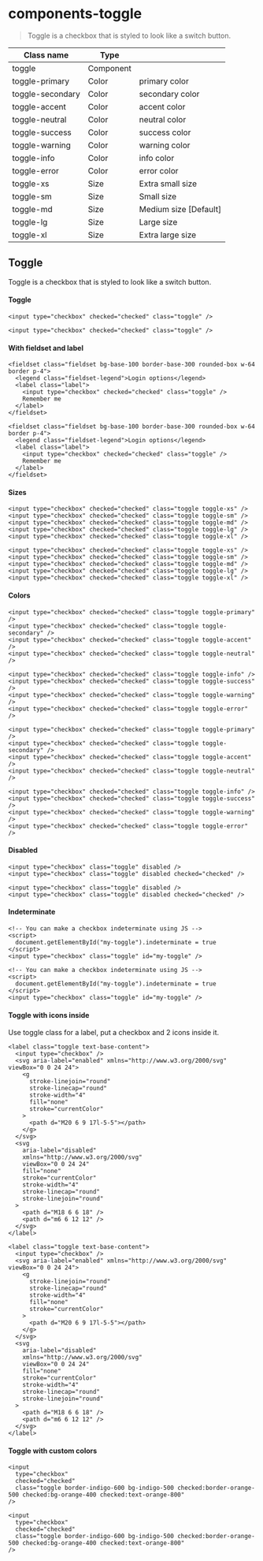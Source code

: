 # components-toggle

> Toggle is a checkbox that is styled to look like a switch button.

| Class name       | Type      |                       |
| ---------------- | --------- | --------------------- |
| toggle           | Component |                       |
| toggle-primary   | Color     | primary color         |
| toggle-secondary | Color     | secondary color       |
| toggle-accent    | Color     | accent color          |
| toggle-neutral   | Color     | neutral color         |
| toggle-success   | Color     | success color         |
| toggle-warning   | Color     | warning color         |
| toggle-info      | Color     | info color            |
| toggle-error     | Color     | error color           |
| toggle-xs        | Size      | Extra small size      |
| toggle-sm        | Size      | Small size            |
| toggle-md        | Size      | Medium size [Default] |
| toggle-lg        | Size      | Large size            |
| toggle-xl        | Size      | Extra large size      |

## Toggle

Toggle is a checkbox that is styled to look like a switch button.

[](#toggle)

#### Toggle

    <input type="checkbox" checked="checked" class="toggle" />

    <input type="checkbox" checked="checked" class="toggle" />

[](#with-fieldset-and-label)

#### With fieldset and label

    <fieldset class="fieldset bg-base-100 border-base-300 rounded-box w-64 border p-4">
      <legend class="fieldset-legend">Login options</legend>
      <label class="label">
        <input type="checkbox" checked="checked" class="toggle" />
        Remember me
      </label>
    </fieldset>

    <fieldset class="fieldset bg-base-100 border-base-300 rounded-box w-64 border p-4">
      <legend class="fieldset-legend">Login options</legend>
      <label class="label">
        <input type="checkbox" checked="checked" class="toggle" />
        Remember me
      </label>
    </fieldset>

[](#sizes)

#### Sizes

    <input type="checkbox" checked="checked" class="toggle toggle-xs" />
    <input type="checkbox" checked="checked" class="toggle toggle-sm" />
    <input type="checkbox" checked="checked" class="toggle toggle-md" />
    <input type="checkbox" checked="checked" class="toggle toggle-lg" />
    <input type="checkbox" checked="checked" class="toggle toggle-xl" />

    <input type="checkbox" checked="checked" class="toggle toggle-xs" />
    <input type="checkbox" checked="checked" class="toggle toggle-sm" />
    <input type="checkbox" checked="checked" class="toggle toggle-md" />
    <input type="checkbox" checked="checked" class="toggle toggle-lg" />
    <input type="checkbox" checked="checked" class="toggle toggle-xl" />

[](#colors)

#### Colors

    <input type="checkbox" checked="checked" class="toggle toggle-primary" />
    <input type="checkbox" checked="checked" class="toggle toggle-secondary" />
    <input type="checkbox" checked="checked" class="toggle toggle-accent" />
    <input type="checkbox" checked="checked" class="toggle toggle-neutral" />

    <input type="checkbox" checked="checked" class="toggle toggle-info" />
    <input type="checkbox" checked="checked" class="toggle toggle-success" />
    <input type="checkbox" checked="checked" class="toggle toggle-warning" />
    <input type="checkbox" checked="checked" class="toggle toggle-error" />

    <input type="checkbox" checked="checked" class="toggle toggle-primary" />
    <input type="checkbox" checked="checked" class="toggle toggle-secondary" />
    <input type="checkbox" checked="checked" class="toggle toggle-accent" />
    <input type="checkbox" checked="checked" class="toggle toggle-neutral" />

    <input type="checkbox" checked="checked" class="toggle toggle-info" />
    <input type="checkbox" checked="checked" class="toggle toggle-success" />
    <input type="checkbox" checked="checked" class="toggle toggle-warning" />
    <input type="checkbox" checked="checked" class="toggle toggle-error" />

[](#disabled)

#### Disabled

    <input type="checkbox" class="toggle" disabled />
    <input type="checkbox" class="toggle" disabled checked="checked" />

    <input type="checkbox" class="toggle" disabled />
    <input type="checkbox" class="toggle" disabled checked="checked" />

[](#indeterminate)

#### Indeterminate

    <!-- You can make a checkbox indeterminate using JS -->
    <script>
      document.getElementById("my-toggle").indeterminate = true
    </script>
    <input type="checkbox" class="toggle" id="my-toggle" />

    <!-- You can make a checkbox indeterminate using JS -->
    <script>
      document.getElementById("my-toggle").indeterminate = true
    </script>
    <input type="checkbox" class="toggle" id="my-toggle" />

[](#toggle-with-icons-inside)

#### Toggle with icons inside

Use toggle class for a label, put a checkbox and 2 icons inside it.

    <label class="toggle text-base-content">
      <input type="checkbox" />
      <svg aria-label="enabled" xmlns="http://www.w3.org/2000/svg" viewBox="0 0 24 24">
        <g
          stroke-linejoin="round"
          stroke-linecap="round"
          stroke-width="4"
          fill="none"
          stroke="currentColor"
        >
          <path d="M20 6 9 17l-5-5"></path>
        </g>
      </svg>
      <svg
        aria-label="disabled"
        xmlns="http://www.w3.org/2000/svg"
        viewBox="0 0 24 24"
        fill="none"
        stroke="currentColor"
        stroke-width="4"
        stroke-linecap="round"
        stroke-linejoin="round"
      >
        <path d="M18 6 6 18" />
        <path d="m6 6 12 12" />
      </svg>
    </label>

    <label class="toggle text-base-content">
      <input type="checkbox" />
      <svg aria-label="enabled" xmlns="http://www.w3.org/2000/svg" viewBox="0 0 24 24">
        <g
          stroke-linejoin="round"
          stroke-linecap="round"
          stroke-width="4"
          fill="none"
          stroke="currentColor"
        >
          <path d="M20 6 9 17l-5-5"></path>
        </g>
      </svg>
      <svg
        aria-label="disabled"
        xmlns="http://www.w3.org/2000/svg"
        viewBox="0 0 24 24"
        fill="none"
        stroke="currentColor"
        stroke-width="4"
        stroke-linecap="round"
        stroke-linejoin="round"
      >
        <path d="M18 6 6 18" />
        <path d="m6 6 12 12" />
      </svg>
    </label>

[](#toggle-with-custom-colors)

#### Toggle with custom colors

    <input
      type="checkbox"
      checked="checked"
      class="toggle border-indigo-600 bg-indigo-500 checked:border-orange-500 checked:bg-orange-400 checked:text-orange-800"
    />

    <input
      type="checkbox"
      checked="checked"
      class="toggle border-indigo-600 bg-indigo-500 checked:border-orange-500 checked:bg-orange-400 checked:text-orange-800"
    />
